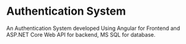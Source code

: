 # Authentication System
An Authentication System developed Using Angular for Frontend and ASP.NET Core Web API for backend, MS SQL for database.

